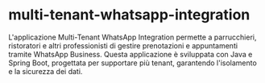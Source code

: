 # multi-tenant-whatsapp-integration
L'applicazione Multi-Tenant WhatsApp Integration permette a parrucchieri, ristoratori e altri professionisti di gestire prenotazioni e appuntamenti tramite WhatsApp Business. Questa applicazione è sviluppata con Java e Spring Boot, progettata per supportare più tenant, garantendo l'isolamento e la sicurezza dei dati.
